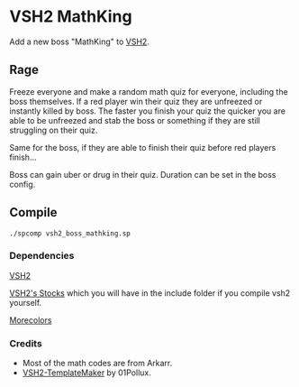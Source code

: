 # VSH2 MathKing

Add a new boss "MathKing" to [VSH2](https://github.com/VSH2-Devs/Vs-Saxton-Hale-2).

## Rage

Freeze everyone and make a random math quiz for everyone, including the boss themselves. If a red player win their quiz they are unfreezed or instantly killed by boss. The faster you finish your quiz the quicker you are able to be unfreezed and stab the boss or something if they are still struggling on their quiz.

Same for the boss, if they are able to finish their quiz before red players finish...

Boss can gain uber or drug in their quiz. Duration can be set in the boss config.

## Compile

`./spcomp vsh2_boss_mathking.sp`

### Dependencies

[VSH2](https://github.com/VSH2-Devs/Vs-Saxton-Hale-2)

[VSH2's Stocks](https://github.com/VSH2-Devs/Vs-Saxton-Hale-2/blob/develop/addons/sourcemod/scripting/modules/stocks.inc) which you will have in the include folder if you compile vsh2 yourself.

[Morecolors](https://forums.alliedmods.net/showthread.php?t=185016)

### Credits

- Most of the math codes are from Arkarr.
- [VSH2-TemplateMaker](https://github.com/01Pollux/VSH2-TemplateMaker) by 01Pollux.
